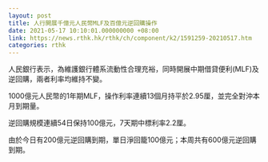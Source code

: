 ```yaml
---
layout: post
title: 人行開展千億元人民幣MLF及百億元逆回購操作
date: 2021-05-17 10:10:01.000000000 +08:00
link: https://news.rthk.hk/rthk/ch/component/k2/1591259-20210517.htm
categories: rthk
---
```


人民銀行表示，為維護銀行體系流動性合理充裕，同時開展中期借貸便利(MLF)及逆回購，兩者利率均維持不變。

1000億元人民幣的1年期MLF，操作利率連續13個月持平於2.95厘，並完全對沖本月到期量。

逆回購規模連續54日保持100億元，7天期中標利率2.2厘。

由於今日有200億元逆回購到期，單日淨回籠100億元；本周共有600億元逆回購到期。
